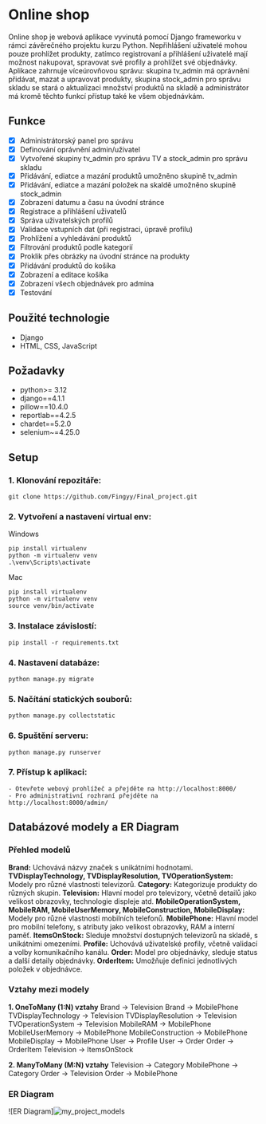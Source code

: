 # Online shop
Online shop je webová aplikace vyvinutá pomocí Django frameworku v rámci závěrečného projektu kurzu Python. Nepřihlášení uživatelé mohou pouze prohlížet produkty, zatímco registrovaní a přihlášení uživatelé mají možnost nakupovat, spravovat své profily a prohlížet své objednávky. Aplikace zahrnuje víceúrovňovou správu: skupina tv_admin má oprávnění přidávat, mazat a upravovat produkty, skupina stock_admin pro správu skladu se stará o aktualizaci množství produktů na skladě a administrátor má kromě těchto funkcí přístup také ke všem objednávkám.

## Funkce
- [x] Administrátorský panel pro správu
- [x] Definování oprávnění admin/uživatel
- [x] Vytvořené skupiny tv_admin pro správu TV a stock_admin pro správu skladu
- [x] Přidávání, ediatce a mazání produktů umožněno skupině tv_admin
- [x] Přidávání, ediatce a mazání položek na skaldě umožněno skupině stock_admin
- [x] Zobrazení datumu a času na úvodní stránce
- [x] Registrace a přihlášení uživatelů
- [x] Správa uživatelských profilů
- [x] Validace vstupních dat (při registraci, úpravě profilu)
- [x] Prohlížení a vyhledávání produktů
- [x] Filtrování produktů podle kategorií
- [x] Proklik přes obrázky na úvodní stránce na produkty
- [x] Přidávání produktů do košíka
- [x] Zobrazení a editace košíka
- [x] Zobrazení všech objednávek pro admina
- [x] Testování

## Použité technologie
- Django
- HTML, CSS, JavaScript

## Požadavky
- python>= 3.12
- django==4.1.1
- pillow==10.4.0
- reportlab==4.2.5
- chardet==5.2.0
- selenium~=4.25.0

## Setup
### 1. Klonování repozitáře:
```
git clone https://github.com/Fingyy/Final_project.git
```
### 2. Vytvoření a nastavení virtual env:
Windows
```
pip install virtualenv
python -m virtualenv venv
.\venv\Scripts\activate
```
Mac
```
pip install virtualenv
python -m virtualenv venv
source venv/bin/activate
```
### 3. Instalace závislostí:
```
pip install -r requirements.txt
```
### 4. Nastavení databáze:
```
python manage.py migrate
```
### 5. Načítání statických souborů:
```
python manage.py collectstatic
```
### 6. Spuštění serveru:
```
python manage.py runserver
```
### 7. Přístup k aplikaci:
```
- Otevřete webový prohlížeč a přejděte na http://localhost:8000/
- Pro administrativní rozhraní přejděte na http://localhost:8000/admin/

```
## Databázové modely a ER Diagram

### Přehled modelů

**Brand:** Uchovává názvy značek s unikátními hodnotami.
**TVDisplayTechnology, TVDisplayResolution, TVOperationSystem:** Modely pro různé vlastnosti televizorů.
**Category:** Kategorizuje produkty do různých skupin.
**Television:** Hlavní model pro televizory, včetně detailů jako velikost obrazovky, technologie displeje atd.
**MobileOperationSystem, MobileRAM, MobileUserMemory, MobileConstruction, MobileDisplay:** Modely pro různé vlastnosti mobilních telefonů.
**MobilePhone:** Hlavní model pro mobilní telefony, s atributy jako velikost obrazovky, RAM a interní paměť.
**ItemsOnStock:** Sleduje množství dostupných televizorů na skladě, s unikátními omezeními.
**Profile:** Uchovává uživatelské profily, včetně validací a volby komunikačního kanálu.
**Order:** Model pro objednávky, sleduje status a další detaily objednávky.
**OrderItem:** Umožňuje definici jednotlivých položek v objednávce.

### Vztahy mezi modely

**1. OneToMany (1:N) vztahy**
Brand → Television
Brand → MobilePhone
TVDisplayTechnology → Television
TVDisplayResolution → Television
TVOperationSystem → Television
MobileRAM → MobilePhone
MobileUserMemory → MobilePhone
MobileConstruction → MobilePhone
MobileDisplay → MobilePhone
User → Profile
User → Order
Order → OrderItem
Television → ItemsOnStock

**2. ManyToMany (M:N) vztahy**
Television → Category
MobilePhone → Category
Order → Television
Order → MobilePhone

### ER Diagram
![ER Diagram]![my_project_models](https://github.com/user-attachments/assets/a4663f3b-27d6-4ee6-b026-4c242278239a)
